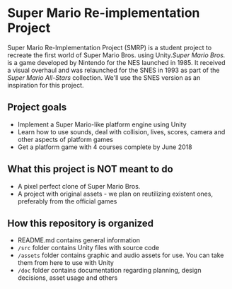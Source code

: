 # Super Mario Re-implementation Project
Super Mario Re-Implementation Project (SMRP) is a student project to recreate the first world of Super Mario Bros. using Unity.*Super Mario Bros.* is a game developed by Nintendo for the NES launched in 1985. It received a visual overhaul and was relaunched for the SNES in 1993 as part of the *Super Mario All-Stars* collection. We'll use the SNES version as an inspiration for this project.

## Project goals
* Implement a Super Mario-like platform engine using Unity
* Learn how to use sounds, deal with collision, lives, scores, camera and other aspects of platform games
* Get a platform game with 4 courses complete by June 2018

## What this project is NOT meant to do
* A pixel perfect clone of Super Mario Bros.
* A project with original assets - we plan on reutilizing existent ones, preferably from the official games

## How this repository is organized
* README.md contains general information
* `/src` folder contains Unity files with source code
* `/assets` folder contains graphic and audio assets for use. You can take them from here to use with Unity
* `/doc` folder contains documentation regarding planning, design decisions, asset usage and others
